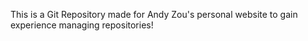 This is a Git Repository made for Andy Zou's personal website to gain experience managing repositories!
